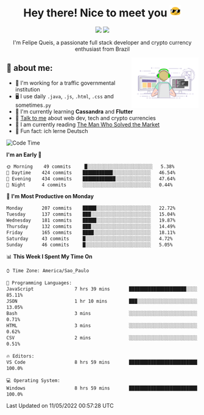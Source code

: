 
<h1 align="center">Hey there! Nice to meet you <img src="assets/sunglasses.gif" width="30"/></h1>

<p align="center">
  <a href="https://www.linkedin.com/in/fqueis"><img src="https://img.shields.io/badge/-LinkedIn-blue?style=flat&logo=Linkedin&logoColor=white" /></a>
  <a href="mailto:fqueis@gmail.com"><img src="https://img.shields.io/badge/-Gmail-c14438?style=flat&logo=Gmail&logoColor=white" /></a>
</p>

<p align="center">I'm Felipe Queis, a passionate full stack developer and crypto currency enthusiast from Brazil</p>

<img width="35%" align="right" alt="fqueis" src="assets/profile.gif" /></p>

## 🤵 about me:

- 🏢 I'm working for a traffic governmental institution
- 🖥️ I use daily `.java`, `.js`, `.html`, `.css` and sometimes`.py`
- 🌱 I'm currently learning **Cassandra** and **Flutter**
- 💬 [Talk to me](https://github.com/fqueis/fqueis/discussions) about web dev, tech and crypto currencies
- 📖 I am currently reading [The Man Who Solved the Market](https://amzn.com/073521798X)
- 💭 Fun fact: ich lerne Deutsch

<!--START_SECTION:waka-->
![Code Time](http://img.shields.io/badge/Code%20Time-0-blue)

**I'm an Early 🐤** 

```text
🌞 Morning    49 commits     █░░░░░░░░░░░░░░░░░░░░░░░░   5.38% 
🌆 Daytime    424 commits    ███████████░░░░░░░░░░░░░░   46.54% 
🌃 Evening    434 commits    ████████████░░░░░░░░░░░░░   47.64% 
🌙 Night      4 commits      ░░░░░░░░░░░░░░░░░░░░░░░░░   0.44%

```
📅 **I'm Most Productive on Monday** 

```text
Monday       207 commits    █████░░░░░░░░░░░░░░░░░░░░   22.72% 
Tuesday      137 commits    ███░░░░░░░░░░░░░░░░░░░░░░   15.04% 
Wednesday    181 commits    █████░░░░░░░░░░░░░░░░░░░░   19.87% 
Thursday     132 commits    ███░░░░░░░░░░░░░░░░░░░░░░   14.49% 
Friday       165 commits    ████░░░░░░░░░░░░░░░░░░░░░   18.11% 
Saturday     43 commits     █░░░░░░░░░░░░░░░░░░░░░░░░   4.72% 
Sunday       46 commits     █░░░░░░░░░░░░░░░░░░░░░░░░   5.05%

```


📊 **This Week I Spent My Time On** 

```text
⌚︎ Time Zone: America/Sao_Paulo

💬 Programming Languages: 
JavaScript               7 hrs 39 mins       █████████████████████░░░░   85.11% 
JSON                     1 hr 10 mins        ███░░░░░░░░░░░░░░░░░░░░░░   13.05% 
Bash                     3 mins              ░░░░░░░░░░░░░░░░░░░░░░░░░   0.71% 
HTML                     3 mins              ░░░░░░░░░░░░░░░░░░░░░░░░░   0.62% 
CSV                      2 mins              ░░░░░░░░░░░░░░░░░░░░░░░░░   0.51%

🔥 Editors: 
VS Code                  8 hrs 59 mins       █████████████████████████   100.0%

💻 Operating System: 
Windows                  8 hrs 59 mins       █████████████████████████   100.0%

```


 Last Updated on 11/05/2022 00:57:28 UTC
<!--END_SECTION:waka-->
